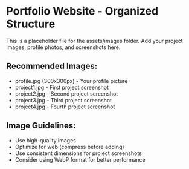 # Portfolio Website - Organized Structure

This is a placeholder file for the assets/images folder. 
Add your project images, profile photos, and screenshots here.

## Recommended Images:
- profile.jpg (300x300px) - Your profile picture
- project1.jpg - First project screenshot
- project2.jpg - Second project screenshot
- project3.jpg - Third project screenshot
- project4.jpg - Fourth project screenshot

## Image Guidelines:
- Use high-quality images
- Optimize for web (compress before adding)
- Use consistent dimensions for project screenshots
- Consider using WebP format for better performance
